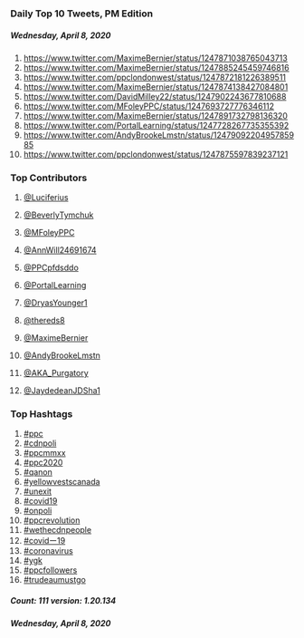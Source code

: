 ### Daily Top 10 Tweets, PM Edition
##### Wednesday, April 8, 2020
 1) https://www.twitter.com/MaximeBernier/status/1247871038765043713
 2) https://www.twitter.com/MaximeBernier/status/1247885245459746816
 3) https://www.twitter.com/ppclondonwest/status/1247872181226389511
 4) https://www.twitter.com/MaximeBernier/status/1247874138427084801
 5) https://www.twitter.com/DavidMilley22/status/1247902243677810688
 6) https://www.twitter.com/MFoleyPPC/status/1247693727776346112
 7) https://www.twitter.com/MaximeBernier/status/1247891732798136320
 8) https://www.twitter.com/PortalLearning/status/1247728267735355392
 9) https://www.twitter.com/AndyBrookeLmstn/status/1247909220495785985
10) https://www.twitter.com/ppclondonwest/status/1247875597839237121

### Top Contributors
  1) [@Luciferius](https://www.twitter.com/Luciferius)
  2) [@BeverlyTymchuk](https://www.twitter.com/BeverlyTymchuk)
  3) [@MFoleyPPC](https://www.twitter.com/MFoleyPPC)
  4) [@AnnWill24691674](https://www.twitter.com/AnnWill24691674)
  5) [@PPCpfdsddo](https://www.twitter.com/PPCpfdsddo)
  6) [@PortalLearning](https://www.twitter.com/PortalLearning)
  7) [@DryasYounger1](https://www.twitter.com/DryasYounger1)
  8) [@thereds8](https://www.twitter.com/thereds8)
  9) [@MaximeBernier](https://www.twitter.com/MaximeBernier)
 10) [@AndyBrookeLmstn](https://www.twitter.com/AndyBrookeLmstn)

 11) [@AKA_Purgatory](https://www.twitter.com/AKA_Purgatory)
 12) [@JaydedeanJDSha1](https://www.twitter.com/JaydedeanJDSha1)


### Top Hashtags

  1) [#ppc](https://www.twitter.com/hashtag/ppc)
  2) [#cdnpoli](https://www.twitter.com/hashtag/cdnpoli)
  3) [#ppcmmxx](https://www.twitter.com/hashtag/ppcmmxx)
  4) [#ppc2020](https://www.twitter.com/hashtag/ppc2020)
  5) [#qanon](https://www.twitter.com/hashtag/qanon)
  6) [#yellowvestscanada](https://www.twitter.com/hashtag/yellowvestscanada)
  7) [#unexit](https://www.twitter.com/hashtag/unexit)
  8) [#covid19](https://www.twitter.com/hashtag/covid19)
  9) [#onpoli](https://www.twitter.com/hashtag/onpoli)
 10) [#ppcrevolution](https://www.twitter.com/hashtag/ppcrevolution)
 11) [#wethecdnpeople](https://www.twitter.com/hashtag/wethecdnpeople)
 12) [#covidー19](https://www.twitter.com/hashtag/covidー19)
 13) [#coronavirus](https://www.twitter.com/hashtag/coronavirus)
 14) [#ygk](https://www.twitter.com/hashtag/ygk)
 15) [#ppcfollowers](https://www.twitter.com/hashtag/ppcfollowers)
 16) [#trudeaumustgo](https://www.twitter.com/hashtag/trudeaumustgo)

##### Count: 111	version: 1.20.134
##### Wednesday, April 8, 2020

